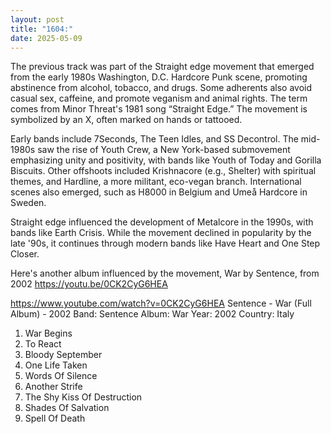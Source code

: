 ```yaml
---
layout: post
title: "1604:"
date: 2025-05-09
---
```


The previous track was part of the Straight edge movement that emerged from the early 1980s Washington, D.C. Hardcore Punk scene, promoting abstinence from alcohol, tobacco, and drugs. Some adherents also avoid casual sex, caffeine, and promote veganism and animal rights. The term comes from Minor Threat's 1981 song “Straight Edge.” The movement is symbolized by an X, often marked on hands or tattooed.

Early bands include 7Seconds, The Teen Idles, and SS Decontrol. The mid-1980s saw the rise of Youth Crew, a New York-based submovement emphasizing unity and positivity, with bands like Youth of Today and Gorilla Biscuits. Other offshoots included Krishnacore (e.g., Shelter) with spiritual themes, and Hardline, a more militant, eco-vegan branch. International scenes also emerged, such as H8000 in Belgium and Umeå Hardcore in Sweden.

Straight edge influenced the development of Metalcore in the 1990s, with bands like Earth Crisis. While the movement declined in popularity by the late '90s, it continues through modern bands like Have Heart and One Step Closer.

Here's another album influenced by the movement, War by Sentence, from 2002
https://youtu.be/0CK2CyG6HEA

https://www.youtube.com/watch?v=0CK2CyG6HEA
Sentence - War (Full Album) - 2002
Band: Sentence
Album: War
Year: 2002
Country: Italy

01. War Begins
02. To React
03. Bloody September
04. One Life Taken
05. Words Of Silence
06. Another Strife
07. The Shy Kiss Of Destruction 
08. Shades Of Salvation
09. Spell Of Death
